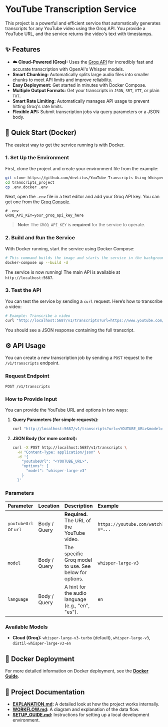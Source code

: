 # YouTube Transcription Service

This project is a powerful and efficient service that automatically generates transcripts for any YouTube video using the Groq API. You provide a YouTube URL, and the service returns the video's text with timestamps.

## ✨ Features

- **☁️ Cloud-Powered (Groq):** Uses the [Groq API](https://groq.com/) for incredibly fast and accurate transcription with OpenAI's Whisper models.
- **Smart Chunking:** Automatically splits large audio files into smaller chunks to meet API limits and improve reliability.
- **Easy Deployment:** Get started in minutes with Docker Compose.
- **Multiple Output Formats:** Get your transcripts in `JSON`, `SRT`, `VTT`, or plain `TXT`.
- **Smart Rate Limiting:** Automatically manages API usage to prevent hitting Groq's rate limits.
- **Flexible API:** Submit transcription jobs via query parameters or a JSON body.

## 🚀 Quick Start (Docker)

The easiest way to get the service running is with Docker.

### 1. **Set Up the Environment**

First, clone the project and create your environment file from the example:

```bash
git clone https://github.com/devtitus/YouTube-Transcripts-Using-Whisper.git
cd transcripts_project
cp .env.docker .env
```

Next, open the `.env` file in a text editor and add your Groq API key. You can get one from the [Groq Console](https://console.groq.com/keys).

```env
# .env
GROQ_API_KEY=your_groq_api_key_here
```

> **Note:** The `GROQ_API_KEY` is **required** for the service to operate.

### 2. **Build and Run the Service**

With Docker running, start the service using Docker Compose:

```bash
# This command builds the image and starts the service in the background.
docker-compose up --build -d
```

The service is now running! The main API is available at `http://localhost:5687`.

### 3. **Test the API**

You can test the service by sending a `curl` request. Here’s how to transcribe a video:

```bash
# Example: Transcribe a video
curl "http://localhost:5687/v1/transcripts?url=https://www.youtube.com/watch?v=dQw4w9WgXcQ"
```

You should see a JSON response containing the full transcript.

## ⚙️ API Usage

You can create a new transcription job by sending a `POST` request to the `/v1/transcripts` endpoint.

### Request Endpoint

`POST /v1/transcripts`

### How to Provide Input

You can provide the YouTube URL and options in two ways:

1.  **Query Parameters (for simple requests):**

    ```bash
    curl "http://localhost:5687/v1/transcripts?url=<YOUTUBE_URL>&model=whisper-large-v3"
    ```

2.  **JSON Body (for more control):**

    ```bash
    curl -X POST http://localhost:5687/v1/transcripts \
      -H "Content-Type: application/json" \
      -d '{
        "youtubeUrl": "<YOUTUBE_URL>",
        "options": {
          "model": "whisper-large-v3"
        }
      }'
    ```

### Parameters

| Parameter             | Location     | Description                                            | Example                           |
| :-------------------- | :----------- | :----------------------------------------------------- | :-------------------------------- |
| `youtubeUrl` or `url` | Body / Query | **Required.** The URL of the YouTube video.            | `https://youtube.com/watch?v=...` |
| `model`               | Body / Query | The specific Groq model to use. See below for options. | `whisper-large-v3`                |
| `language`            | Body / Query | A hint for the audio language (e.g., "en", "es").      | `en`                              |

### Available Models

- **Cloud (Groq):** `whisper-large-v3-turbo` (default), `whisper-large-v3`, `distil-whisper-large-v3-en`

## 🐳 Docker Deployment

For more detailed information on Docker deployment, see the [**Docker Guide**](./README.docker.md).

## 📄 Project Documentation

- **[EXPLANATION.md](./EXPLANATION.md):** A detailed look at how the project works internally.
- **[WORKFLOW.md](./WORKFLOW.md):** A diagram and explanation of the data flow.
- **[SETUP_GUIDE.md](./SETUP_GUIDE.md):** Instructions for setting up a local development environment.
